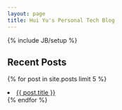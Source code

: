 ```yaml
---
layout: page
title: Hui Yu's Personal Tech Blog
---
```

{% include JB/setup %}


## Recent Posts
  {% for post in site.posts limit 5 %}
  <li>
      <a href="{{ BASE_PATH }}{{ post.url }}">{{ post.title }}</a>
  </li>
  {% endfor %}

